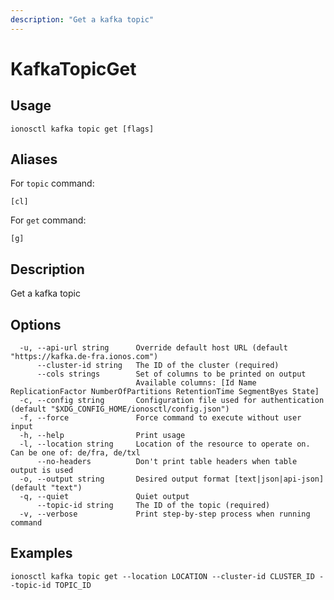 ```yaml
---
description: "Get a kafka topic"
---
```


# KafkaTopicGet

## Usage

```text
ionosctl kafka topic get [flags]
```

## Aliases

For `topic` command:

```text
[cl]
```

For `get` command:

```text
[g]
```

## Description

Get a kafka topic

## Options

```text
  -u, --api-url string      Override default host URL (default "https://kafka.de-fra.ionos.com")
      --cluster-id string   The ID of the cluster (required)
      --cols strings        Set of columns to be printed on output 
                            Available columns: [Id Name ReplicationFactor NumberOfPartitions RetentionTime SegmentByes State]
  -c, --config string       Configuration file used for authentication (default "$XDG_CONFIG_HOME/ionosctl/config.json")
  -f, --force               Force command to execute without user input
  -h, --help                Print usage
  -l, --location string     Location of the resource to operate on. Can be one of: de/fra, de/txl
      --no-headers          Don't print table headers when table output is used
  -o, --output string       Desired output format [text|json|api-json] (default "text")
  -q, --quiet               Quiet output
      --topic-id string     The ID of the topic (required)
  -v, --verbose             Print step-by-step process when running command
```

## Examples

```text
ionosctl kafka topic get --location LOCATION --cluster-id CLUSTER_ID --topic-id TOPIC_ID
```


